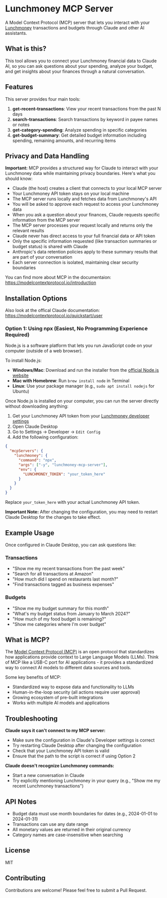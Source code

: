 # Lunchmoney MCP Server

A Model Context Protocol (MCP) server that lets you interact with your [Lunchmoney](https://lunchmoney.app) transactions and budgets through Claude and other AI assistants.

## What is this?

This tool allows you to connect your Lunchmoney financial data to Claude AI, so you can ask questions about your spending, analyze your budget, and get insights about your finances through a natural conversation.

## Features

This server provides four main tools:

1. **get-recent-transactions**: View your recent transactions from the past N days
2. **search-transactions**: Search transactions by keyword in payee names or notes
3. **get-category-spending**: Analyze spending in specific categories
4. **get-budget-summary**: Get detailed budget information including spending, remaining amounts, and recurring items

## Privacy and Data Handling

**Important:** MCP provides a structured way for Claude to interact with your Lunchmoney data while maintaining privacy boundaries. Here's what you should know:

- Claude (the host) creates a client that connects to your local MCP server
- Your Lunchmoney API token stays on your local machine
- The MCP server runs locally and fetches data from Lunchmoney's API
- You will be asked to approve each request to access your Lunchmoney data
- When you ask a question about your finances, Claude requests specific information from the MCP server
- The MCP server processes your request locally and returns only the relevant results
- Claude never has direct access to your full financial data or API token
- Only the specific information requested (like transaction summaries or budget status) is shared with Claude
- Anthropic's data retention policies apply to these summary results that are part of your conversation
- Each server connection is isolated, maintaining clear security boundaries

You can find more about MCP in the documentaion: https://modelcontextprotocol.io/introduction

## Installation Options

Also look at the offical Claude documentation: https://modelcontextprotocol.io/quickstart/user

### Option 1: Using npx (Easiest, No Programming Experience Required)

Node.js is a software platform that lets you run JavaScript code on your computer (outside of a web browser).

To install Node.js:
- **Windows/Mac**: Download and run the installer from the [official Node.js website](https://nodejs.org/)
- **Mac with Homebrew**: Run `brew install node` in Terminal
- **Linux**: Use your package manager (e.g., `sudo apt install nodejs` for Ubuntu)

Once Node.js is installed on your computer, you can run the server directly without downloading anything:

1. Get your Lunchmoney API token from your [Lunchmoney developer settings](https://my.lunchmoney.app/developers)
2. Open Claude Desktop
3. Go to Settings → Developer -> `Edit Config`
4. Add the following configuration:

```json
{
  "mcpServers": {
    "lunchmoney": {
      "command": "npx",
      "args": ["-y", "lunchmoney-mcp-server"],
      "env": {
        "LUNCHMONEY_TOKEN": "your_token_here"
      }
    }
  }
}
```

Replace `your_token_here` with your actual Lunchmoney API token.

**Important Note:** After changing the configuration, you may need to restart Claude Desktop for the changes to take effect.


## Example Usage

Once configured in Claude Desktop, you can ask questions like:

### Transactions
- "Show me my recent transactions from the past week"
- "Search for all transactions at Amazon"
- "How much did I spend on restaurants last month?"
- "Find transactions tagged as business expenses"

### Budgets
- "Show me my budget summary for this month"
- "What's my budget status from January to March 2024?"
- "How much of my food budget is remaining?"
- "Show me categories where I'm over budget"

## What is MCP?

The [Model Context Protocol (MCP)](https://modelcontextprotocol.io) is an open protocol that standardizes how applications provide context to Large Language Models (LLMs). Think of MCP like a USB-C port for AI applications - it provides a standardized way to connect AI models to different data sources and tools.

Some key benefits of MCP:
- Standardized way to expose data and functionality to LLMs
- Human-in-the-loop security (all actions require user approval)
- Growing ecosystem of pre-built integrations
- Works with multiple AI models and applications

## Troubleshooting

**Claude says it can't connect to my MCP server:**
- Make sure the configuration in Claude's Developer settings is correct
- Try restarting Claude Desktop after changing the configuration
- Check that your Lunchmoney API token is valid
- Ensure that the path to the script is correct if using Option 2

**Claude doesn't recognize Lunchmoney commands:**
- Start a new conversation in Claude
- Try explicitly mentioning Lunchmoney in your query (e.g., "Show me my recent Lunchmoney transactions")

## API Notes

- Budget data must use month boundaries for dates (e.g., 2024-01-01 to 2024-01-31)
- Transactions can use any date range
- All monetary values are returned in their original currency
- Category names are case-insensitive when searching

## License

MIT

## Contributing

Contributions are welcome! Please feel free to submit a Pull Request.
